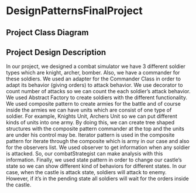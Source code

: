 # DesignPatternsFinalProject

## Project Class Diagram

## Project Design Description

In our project, we designed a combat simulator we have 3 different soldier types which are
knight, archer, bomber. Also, we have a commander for these soldiers. We used an adapter
for the Commander Class in order to adapt its behavior (giving orders) to attack behavior. We
use decorator to count number of attacks so we can count the each soldier’s attack behavior.
We used Abstract Factory to create soldiers with the different functionality. We used
composite pattern to create armies for the battle and of course inside the armies we can have
units which are consist of one type of soldier. For example, Knights Unit, Archers Unit so we
can put different kinds of units into one army. By doing this, we can create tree shaped
structures with the composite pattern commander at the top and the units are under his control
may be. Iterator pattern is used in the composite pattern for iterate through the composite
which is army in our case and also for the observers list. We used observer to get information
when any soldier is attacked. So, our combatStrategist can make analysis with this
information. Finally, we used state pattern in order to change our castle’s state so we can
show different kind of behaviors for different states. In our case, when the castle is attack
state, soldiers will attack to enemy. However, if it’s in the pending state all soldiers will wait
for the orders inside the castle. 
